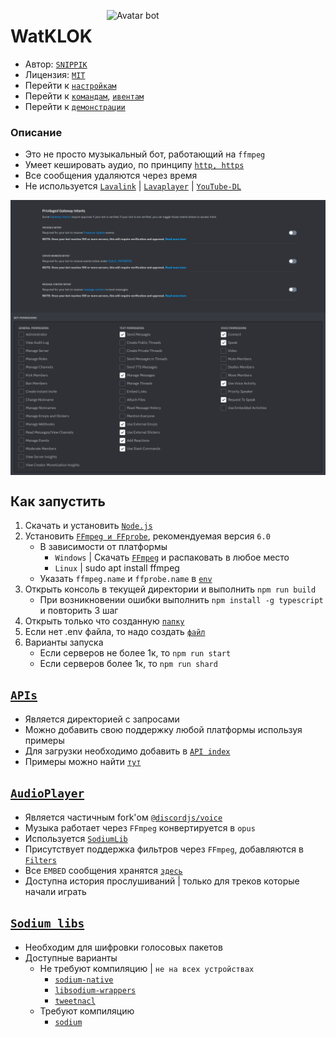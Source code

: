 [<img align="right" alt="Avatar bot" width="350px" src="https://media.discordapp.net/attachments/1016995045783633940/1080964769927942234/Icon.png" />](https://discordapp.com/users/623170593268957214)
# WatKLOK 
- Автор: [`SNIPPIK`](https://github.com/SNIPPIK)
- Лицензия: [`MIT`](LICENSE.md)
- Перейти к [`настройкам`](.env.dev)
- Перейти к [`командам`](src/Handlers/Commands), [`ивентам`](src/Handlers/Actions)
- Перейти к [`демонстрации`](https://www.youtube.com/playlist?list=PLrQkedRE9MFvchEkGvt-Tk5jqS5GiS8Kd)


### Описание
 - Это не просто музыкальный бот, работающий на `ffmpeg`
 - Умеет кешировать аудио, по принципу [`http, https`](src/Misc/Request/index.ts)
 - Все сообщения удаляются через время
 - Не используется [`Lavalink`](https://github.com/lavalink-devs/Lavalink) | [`Lavaplayer`](https://github.com/sedmelluq/lavaplayer) | [`YouTube-DL`](https://youtube-dl.org/)

<img align="center" alt="PGI Settings" width="1000px" src="https://github.com/SNIPPIK/WatKLOK/blob/main/.github/resource/PGI.png?raw=true" />
<img align="center" alt="Bot Permissions" width="1000px" src="https://github.com/SNIPPIK/WatKLOK/blob/main/.github/resource/Bot Permissions.png?raw=true" />


## <a name="run"></a> Как запустить
1. Скачать и установить [`Node.js`](https://nodejs.org/ru/)
2. Установить [`FFmpeg и FFprobe`](https://github.com/BtbN/FFmpeg-Builds/releases), рекомендуемая версия `6.0`
   - В зависимости от платформы
      - `Windows` | Скачать [`FFmpeg`](https://ffmpeg.org/) и распаковать в любое место
      - `Linux` | sudo apt install ffmpeg
   - Указать `ffmpeg.name` и `ffprobe.name` в [`env`](.env.dev)
3. Открыть консоль в текущей директории и выполнить `npm run build`
    - При возникновении ошибки выполнить `npm install -g typescript` и повторить 3 шаг
4. Открыть только что созданную [`папку`](.Build)
5. Если нет .env файла, то надо создать [`файл`](.env.dev)
6. Варианты запуска
   - Если серверов не более 1к, то `npm run start`
   - Если серверов более 1к, то `npm run shard`




## <a name="APIS"></a> [`APIs`](src/Handlers/APIs)
- Является директорией с запросами
- Можно добавить свою поддержку любой платформы используя примеры
- Для загрузки необходимо добавить в [`API index`](src/Misc/AudioPlayer/APIs/index.ts)
- Примеры можно найти [`тут`](src/Handlers/APIs)





## <a name="AudioPlayer"></a> [`AudioPlayer`](src/Misc/AudioPlayer)
  - Является частичным fork'ом [`@discordjs/voice`](https://www.npmjs.com/package/@discordjs/voice)
  - Музыка работает через `FFmpeg` конвертируется в `opus`
  - Используется [`SodiumLib`](#sodium-libs)
  - Присутствует поддержка фильтров через `FFmpeg`, добавляются в [`Filters`](src/Handlers/JSON/Filters.json)
  - Все `EMBED` сообщения хранятся [`здесь`](src/Models/Embeds)
  - Доступна история прослушиваний | только для треков которые начали играть


    

## <a name="sodium-libs"></a> [`Sodium libs`](https://discordjs.guide/voice/#extra-dependencies)
 - Необходим для шифровки голосовых пакетов
 - Доступные варианты
   - Не требуют компиляцию | `не на всех устройствах`
     - [`sodium-native`](https://www.npmjs.com/package/sodium-native)
     - [`libsodium-wrappers`](https://www.npmjs.com/package/libsodium-wrappers)
     - [`tweetnacl`](https://www.npmjs.com/package/tweetnacl)
    - Требуют компиляцию
      - [`sodium`](https://www.npmjs.com/package/sodium)
